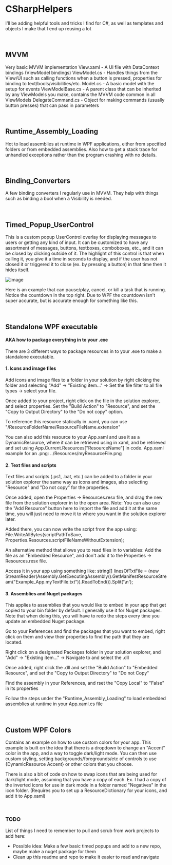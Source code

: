 # CSharpHelpers
I'll be adding helpful tools and tricks I find for C#, as well as templates and objects I make that I end up reusing a lot


<p>&nbsp;</p>


## MVVM

Very basic MVVM implementation
View.xaml - A UI file with DataContext bindings (ViewModel bindings)
ViewModel.cs - Handles things from the View/UI such as calling functions when a button is pressed, properties for binding to text/bools/visibilities/etc.
Model.cs - A basic model with the setup for events
ViewModelBase.cs - A parent class that can be inherited by any ViewModels you make, contains the MVVM code common in all ViewModels
DelegateCommand.cs - Object for making commands (usually button presses) that can pass in parameters


<p>&nbsp;</p>


## Runtime_Assembly_Loading

Hot to load assemblies at runtime in WPF applications, either from specified folders or from embedded assemblies.  Also how to get a stack trace for unhandled exceptions rather than the program crashing with no details.


<p>&nbsp;</p>


## Binding_Converters

A few binding converters I regularly use in MVVM.  They help with things such as binding a bool when a Visibility is needed.


<p>&nbsp;</p>


## Timed_Popup_UserControl

This is a custom popup UserControl overlay for displaying messages to users or getting any kind of input.  It can be customized to have any assortment of messages, buttons, textboxes, comboboxes, etc., and it can be closed by clicking outside of it.  The highlight of this control is that when calling it, you give it a time in seconds to display, and if the user has not closed it or triggered it to close (ex. by pressing a button) in that time then it hides itself.

![image](https://user-images.githubusercontent.com/44383003/111663343-f1d14000-87cd-11eb-935e-f070b5207701.png)

Here is an example that can pause/play, cancel, or kill a task that is running.  Notice the countdown in the top right.  Due to WPF the countdown isn't super accurate, but is accurate enough for something like this.


<p>&nbsp;</p>


## Standalone WPF executable
#### AKA how to package everything in to your .exe

There are 3 different ways to package resources in to your .exe to make a standalone executable.

#### 1. Icons and image files
Add icons and image files to a folder in your solution by right clicking the folder and selecting "Add" -> "Existing item..." -> Set the file filter to all file types -> select your file.

Once added to your project, right click on the file in the solution explorer, and select properties.  Set the "Build Action" to "Resource", and set the "Copy to Output Directory" to the "Do not copy" option.

To reference this resource statically in .xaml, you can use "/ResourceFolderName/ResourceFileName.extension"

You can also add this resource to your App.xaml and use it as a DynamicResource, where it can be retrieved using <DynamicResource ResourceName> in xaml, and be retrieved and set using App.Current.Resources["ResourceName"] in code.  App.xaml example for an .png: <ImageSource x:Key="myResourceKEy">../Resources/myResourceFile.png</ImageSource>

#### 2. Text files and scripts
Text files and scripts (.ps1, .bat, etc.) can be added to a folder in your solution explorer the same way as icons and images, also selecting "Resource" and "Do not copy" for the properties.

Once added, open the Properties -> Resources.resx file, and drag the new file from the solution explorer in to the open area.  Note:  You can also use the "Add Resource" button here to import the file and add it at the same time, you will just need to move it to where you want in the solution explorer later.

Added there, you can now write the script from the app using: File.WriteAllBytes(scriptPathToSave, Properties.Resources.scriptFileNameWithoutExtension);


An alternative method that allows you to read files in to variables:
Add the file as an "Embedded Resource", and don't add it to the Properties -> Resources.resx file.

Access it in your app using something like:
string[] linesOfTxtFile = (new StreamReader(Assembly.GetExecutingAssembly().GetManifestResourceStream("Example_App.myTextFile.txt")).ReadToEnd()).Split('\n');

#### 3. Assemblies and Nuget packages
This applies to assemblies that you would like to embed in your app that get copied to your bin folder by default.  I generally use it for Nuget packages.  Note that when doing this, you will have to redo the steps every time you update an embedded Nuget package.

Go to your References and find the packages that you want to embed, right click on them and view their properties to find the path that they are located.

Right click on a designated Packages folder in your solution explorer, and "Add" -> "Existing item..." -> Navigate to and select the .dll

Once added, right click the .dll and set the "Build Action" to "Embedded Resource", and set the "Copy to Output Directory" to "Do not Copy"

Find the assembly in your References, and rset the "Copy Local" to "False" in its properties

Follow the steps under the "Runtime_Assembly_Loading" to load embedded assemblies at runtime in your App.xaml.cs file


<p>&nbsp;</p>


## Custom WPF Colors
Contains an example on how to use custom colors for your app.  This example is built on the idea that there is a dropdown to change an "Accent" color in the app, and a way to toggle dark/light mode.  You can then use custom styling, setting backgrounds/foregrounds/etc of controls to use {DynamicResource Accent} or other colors that you choose.

There is also a bit of code on how to swap icons that are being used for dark/light mode, assuming that you have a copy of each.  Ex. I had a copy of the inverted icons for use in dark mode in a folder named "Negatives" in the icon folder.  (Requires you to set up a ResourceDictionary for your icons, and add it to App.xaml)


<p>&nbsp;</p>


### TODO

List of things I need to remember to pull and scrub from work projects to add here:
 - Possible idea: Make a few basic timed popups and add to a new repo, maybe make a nuget package for them
 - Clean up this readme and repo to make it easier to read and navigate
